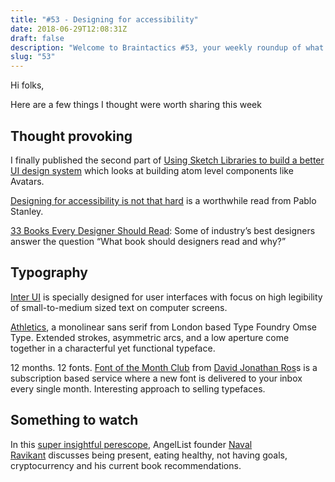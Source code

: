 ```yaml
---
title: "#53 - Designing for accessibility"
date: 2018-06-29T12:08:31Z
draft: false
description: "Welcome to Braintactics #53, your weekly roundup of what’s happening in design, code and typography."
slug: "53"
---
```


Hi folks,

Here are a few things I thought were worth sharing this week

## Thought provoking

I finally published the second part of [Using Sketch Libraries to build a better UI design system](https://medium.com/@harrycresswell/using-sketch-libraries-to-build-a-better-ui-design-system-part-2-8de6cef5adc5) which looks at building atom level components like Avatars.

[Designing for accessibility is not that hard](https://uxdesign.cc/designing-for-accessibility-is-not-that-hard-c04cc4779d94) is a worthwhile read from Pablo Stanley.

[33 Books Every Designer Should Read](https://readinglist.design/): Some of industry’s best designers answer the question “What book should designers read and why?”

## Typography

[Inter UI](https://rsms.me/inter/) is specially designed for user interfaces with focus on high legibility of small-to-medium sized text on computer screens.

[Athletics](https://omsetype.co/athletics-2/), a monolinear sans serif from London based Type Foundry Omse Type. Extended strokes, asymmetric arcs, and a low aperture come together in a characterful yet functional typeface.

12 months. 12 fonts. [Font of the Month Club](https://fontofthemonth.club/) from [David Jonathan Ros](https://djr.com/about/)s is a subscription based service where a new font is delivered to your inbox every single month. Interesting approach to selling typefaces.

## Something to watch

In this [super insightful perescope](https://twitter.com/AlpenSheth/status/1003801975492730881), AngelList founder [Naval Ravikant](https://www.wsj.com/articles/a-day-in-the-life-of-naval-ravikant-1477405801) discusses being present, eating healthy, not having goals, cryptocurrency and his current book recommendations.
